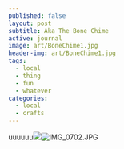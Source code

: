 ```yaml
---
published: false
layout: post
subtitle: Aka The Bone Chime
active: journal
image: art/BoneChime1.jpg
header-img: art/BoneChime1.jpg
tags:
  - local
  - thing
  - fun
  - whatever
categories:
  - local
  - crafts
---
```

uuuuuu![]({{site.baseurl}}/media/IMG_0702.JPG)![IMG_0702.JPG]({{site.baseurl}}/media/IMG_0702.JPG)
